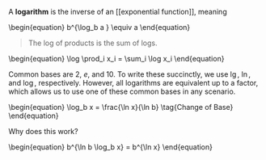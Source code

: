 A **logarithm** is the inverse of an [[exponential function]], meaning

\begin{equation}
b^{\log_b a } \equiv a
\end{equation}

> The log of products is the sum of logs.

\begin{equation}
\log \prod_i x_i = \sum_i \log x_i
\end{equation}

Common bases are 2, $e$, and 10. To write these succinctly, we use $\lg$, $\ln$, and $\log$, respectively. However, all logarithms are equivalent up to a factor, which allows us to use one of these common bases in any scenario.

\begin{equation}
\log_b x = \frac{\ln x}{\ln b} \tag{Change of Base}
\end{equation}

Why does this work? 

\begin{equation}
b^{\ln b \log_b x} = b^{\ln x}
\end{equation}